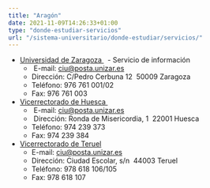 ```yaml
---
title: "Aragón"
date: 2021-11-09T14:26:33+01:00
type: "donde-estudiar-servicios"
url: "/sistema-universitario/donde-estudiar/servicios/"
---
```

<ul>
<li><a title="Enlace externo, se abre en ventana nueva" href="http://www.unizar.es/" rel="external" target="_blank">Universidad de Zaragoza <i class="icon fas fa-external-link-alt"></i></a>&nbsp;<img alt="" src="http://www.mecd.gob.es/docroot/fckeditor/images/smiley/mepsyd-ico/ico-internet.gif" /><span>&nbsp;</span>- Servicio de información
<ul>
<li>&nbsp;E-mail:<span>&nbsp;</span><a href="mailto:ciu@posta.unizar.es">ciu@posta.unizar.es</a><span>&nbsp;</span><img alt="" src="http://www.mecd.gob.es/docroot/fckeditor/images/smiley/mepsyd-ico/ico-mail.gif" /></li>
<li>Dirección:&nbsp;C/Pedro Cerbuna 12&nbsp; 50009 Zaragoza</li>
<li>Teléfono: 976 761 001/02</li>
<li>Fax: 976 761 003</li>
</ul>
</li>
<li><a title="Enlace externo, se abre en ventana nueva" href="http://www.unizar.es/" rel="external" target="_blank">Vicerrectorado de Huesca <i class="icon fas fa-external-link-alt"></i></a>&nbsp;<img alt="" src="http://www.mecd.gob.es/docroot/fckeditor/images/smiley/mepsyd-ico/ico-internet.gif" />
<ul>
<li>&nbsp;E-mail:<span>&nbsp;</span><a href="mailto:ciu@posta.unizar.es">ciu@posta.unizar.es</a><span>&nbsp;</span><img alt="" src="http://www.mecd.gob.es/docroot/fckeditor/images/smiley/mepsyd-ico/ico-mail.gif" /></li>
<li>&nbsp;Dirección: Ronda de Misericordia, 1&nbsp; 22001 Huesca</li>
<li>Teléfono: 974 239 373</li>
<li>Fax: 974 239 384</li>
</ul>
</li>
<li><a title="Enlace externo, se abre en ventana nueva" href="http://vicerrectorado%20de%20teruel/" rel="external" target="_blank">Vicerrectorado de Teruel <i class="icon fas fa-external-link-alt"></i></a>
<ul>
<li>E-mail:<span>&nbsp;</span><a href="mailto:ciu@posta.unizar.es">ciu@posta.unizar.es</a><span>&nbsp;</span><img alt="" src="http://www.mecd.gob.es/docroot/fckeditor/images/smiley/mepsyd-ico/ico-mail.gif" /></li>
<li>Dirección: Ciudad Escolar, s/n&nbsp; 44003 Teruel</li>
<li>Teléfono: 978 618 106/105</li>
<li>Fax: 978 618 107&nbsp;&nbsp;</li>
</ul>
</li>
</ul>